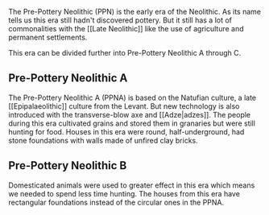 The Pre-Pottery Neolithic (PPN) is the early era of the Neolithic. As its name tells us this era still hadn't discovered pottery. But it still has a lot of commonalities with the [[Late Neolithic]] like the use of agriculture and permanent settlements.

This era can be divided further into Pre-Pottery Neolithic A through C.
## Pre-Pottery Neolithic A

The Pre-Pottery Neolithic A (PPNA) is based on the Natufian culture, a late  [[Epipalaeolithic]] culture from the Levant. But new technology is also introduced with the transverse-blow axe and [[Adze|adzes]]. The people during this era cultivated grains and stored them in granaries but were still hunting for food. Houses in this era were round, half-underground, had stone foundations with walls made of unfired clay bricks.

## Pre-Pottery Neolithic B

Domesticated animals were used to greater effect in this era which means we needed to spend less time hunting. The houses from this era have rectangular foundations instead of the circular ones in the PPNA.
